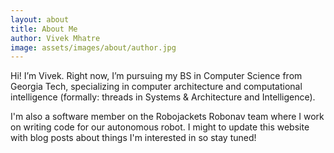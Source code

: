 ```yaml
---
layout: about
title: About Me
author: Vivek Mhatre
image: assets/images/about/author.jpg
---
```


Hi! I’m Vivek. Right now, I’m pursuing my BS in Computer Science from Georgia Tech, specializing in computer architecture and computational intelligence (formally: threads in Systems & Architecture and Intelligence).

I'm also a software member on the Robojackets Robonav team where I work on writing code for our autonomous robot. I might to update this website with blog posts about things I'm interested in so stay tuned!


